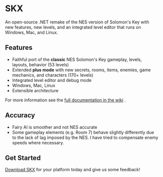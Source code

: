 
# SKX
An open-source .NET remake of the NES version of Solomon's Key with new features, new levels, and an integrated level editor that runs on Windows, Mac, and Linux.

## Features
* Faithful port of the **classic** NES Solomon's Key gameplay, levels, layouts, behavior (53 levels)
* Extended **plus mode** with new secrets, rooms, items, enemies, game mechanics, and characters (170+ levels)
* Integrated level editor and debug mode
* Windows, Mac, Linux
* Extensible architecture

For more information see the [full documentation in the wiki](https://github.com/nillkitty/SKX/wiki) .

## Accuracy
* Fairy AI is smoother and not NES accurate
* Some gameplay elements (e.g. Room 7) behave slightly differently due to the lack of lag imposed by the NES.  I have tried to compensate enemy speeds where necessary.

## Get Started
[Download SKX](https://github.com/nillkitty/SKX/releases) for your platform today and give us some feedback! 
